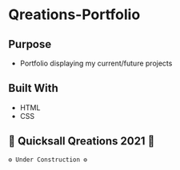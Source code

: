 # Qreations-Portfolio

## Purpose

* Portfolio displaying my current/future projects

## Built With 

* HTML
* CSS



## 💫 Quicksall Qreations 2021 💫

    ⚙️ Under Construction ⚙️

